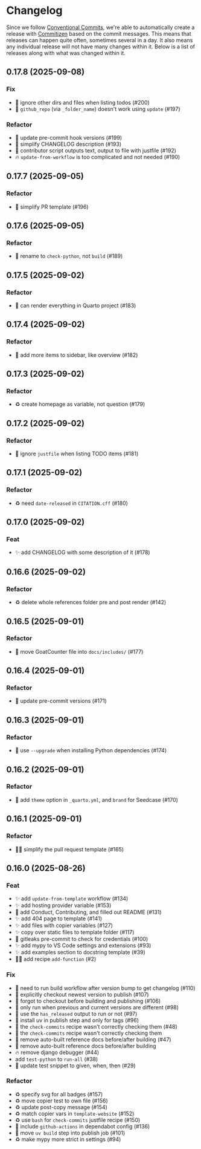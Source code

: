 # Changelog

Since we follow [Conventional
Commits](https://decisions.seedcase-project.org/why-conventional-commits),
we're able to automatically create a release with
[Commitizen](https://decisions.seedcase-project.org/why-semantic-release-with-commitizen)
based on the commit messages. This means that releases can happen quite
often, sometimes several in a day. It also means any individual release
will not have many changes within it. Below is a list of releases along
with what was changed within it.

## 0.17.8 (2025-09-08)

### Fix

- :hammer: ignore other dirs and files when listing todos (#200)
- :bug: `github_repo` (via `_folder_name`) doesn't work using `update` (#197)

### Refactor

- :pushpin: update pre-commit hook versions (#199)
- :memo: simplify CHANGELOG description (#193)
- :hammer: contributor script outputs text, output to file with justfile (#192)
- :fire: `update-from-workflow` is too complicated and not needed (#190)

## 0.17.7 (2025-09-05)

### Refactor

- :memo: simplify PR template (#196)

## 0.17.6 (2025-09-05)

### Refactor

- :truck: rename to `check-python`, not `build` (#189)

## 0.17.5 (2025-09-02)

### Refactor

- :wrench: can render everything in Quarto project (#183)

## 0.17.4 (2025-09-02)

### Refactor

- :wrench: add more items to sidebar, like overview (#182)

## 0.17.3 (2025-09-02)

### Refactor

- :recycle: create homepage as variable, not question (#179)

## 0.17.2 (2025-09-02)

### Refactor

- :hammer: ignore `justfile` when listing TODO items (#181)

## 0.17.1 (2025-09-02)

### Refactor

- :recycle: need `date-released` in `CITATION.cff` (#180)

## 0.17.0 (2025-09-02)

### Feat

- :sparkles: add CHANGELOG with some description of it (#178)

## 0.16.6 (2025-09-02)

### Refactor

- :recycle: delete whole references folder pre and post render (#142)

## 0.16.5 (2025-09-01)

### Refactor

- :truck: move GoatCounter file into `docs/includes/` (#177)

## 0.16.4 (2025-09-01)

### Refactor

- :pushpin: update pre-commit versions (#171)

## 0.16.3 (2025-09-01)

### Refactor

- :hammer: use `--upgrade` when installing Python dependencies (#174)

## 0.16.2 (2025-09-01)

### Refactor

- :wrench: add `theme` option in `_quarto.yml`, and `brand` for Seedcase (#170)

## 0.16.1 (2025-09-01)

### Refactor

- :technologist: simplify the pull request template (#165)

## 0.16.0 (2025-08-26)

### Feat

- :sparkles: add `update-from-template` workflow (#134)
- :sparkles: add hosting provider variable (#153)
- :memo: add Conduct, Contributing, and filled out README (#131)
- :sparkles: add 404 page to template (#141)
- :sparkles: add files with copier variables (#127)
- :sparkles: copy over static files to template folder (#117)
- :hammer: gitleaks pre-commit to check for credentials (#100)
- :sparkles: add mypy to VS Code settings and extensions (#93)
- :sparkles: add examples section to docstring template (#39)
- 🧑‍💻 add recipe `add-function` (#2)

### Fix

- :bug: need to run build workflow after version bump to get changelog (#110)
- :construction_worker: explicitly checkout newest version to publish (#107)
- :construction_worker: forgot to checkout before building and publishing (#106)
- :construction_worker: only run when previous and current versions are different (#98)
- :construction_worker: use the `has_released` output to run or not (#97)
- :bug: install uv in publish step and only for tags (#96)
- :hammer: the `check-commits` recipe wasn't correctly checking them (#48)
- :hammer: the `check-commits` recipe wasn't correctly checking them
- :bug: remove auto-built reference docs before/after building (#47)
- :bug: remove auto-built reference docs before/after building
- :fire: remove django debugger (#44)
- add `test-python` to `run-all` (#38)
- :hammer: update test snippet to given, when, then (#29)

### Refactor

- :recycle: specify svg for all badges (#157)
- :recycle: move copier test to own file (#156)
- :recycle: update post-copy message (#154)
- :recycle: match copier vars in `template-website` (#152)
- :recycle: use `bash` for `check-commits` justfile recipe (#150)
- :wrench: include `github-actions` in dependabot config (#136)
- :construction_worker: move `uv build` step into publish job (#101)
- :recycle: make mypy more strict in settings (#94)
